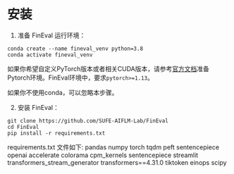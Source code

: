 # 安装

1. 准备 FinEval 运行环境：

```text
conda create --name fineval_venv python=3.8
conda activate fineval_venv
```

如果你希望自定义PyTorch版本或者相关CUDA版本，请参考[官方文档](https://pytorch.org/get-started/locally)准备Pytorch环境。FinEval环境中，要求`pytorch>=1.13`。

如果你不使用conda，可以忽略本步骤。

2. 安装 FinEval：

```text
git clone https://github.com/SUFE-AIFLM-Lab/FinEval
cd FinEval
pip install -r requirements.txt
```

requirements.txt 文件如下:
pandas
numpy
torch
tqdm
peft 
sentencepiece
openai
accelerate
colorama
cpm_kernels
sentencepiece
streamlit
transformers_stream_generator
transformers==4.31.0
tiktoken
einops
scipy

    
